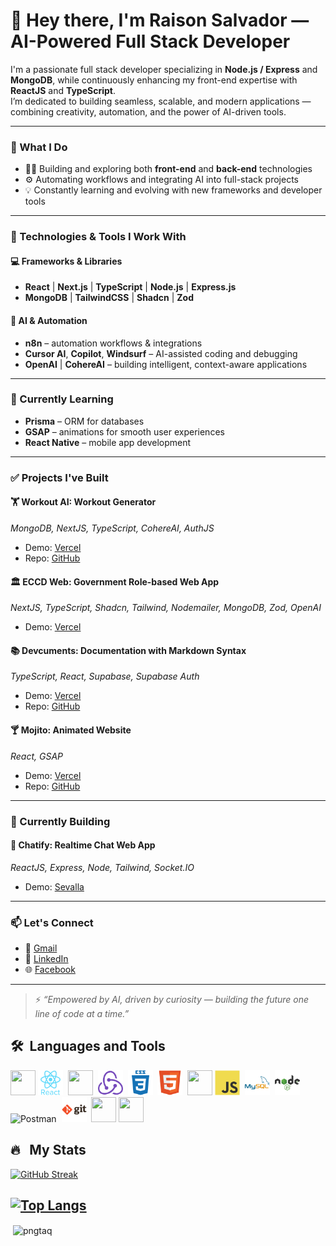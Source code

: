 


<h1>👋 Hey there, I'm Raison Salvador — AI-Powered Full Stack Developer</h1>

I'm a passionate full stack developer specializing in **Node.js / Express** and **MongoDB**, while continuously enhancing my front-end expertise with **ReactJS** and **TypeScript**.  
I’m dedicated to building seamless, scalable, and modern applications — combining creativity, automation, and the power of AI-driven tools.

---

### 🚀 What I Do
- 👨‍💻 Building and exploring both **front-end** and **back-end** technologies  
- ⚙️ Automating workflows and integrating AI into full-stack projects  
- 💡 Constantly learning and evolving with new frameworks and developer tools  

---

### 🧠 Technologies & Tools I Work With
#### 💻 Frameworks & Libraries
- **React** | **Next.js** | **TypeScript** | **Node.js** | **Express.js**
- **MongoDB** | **TailwindCSS** | **Shadcn** | **Zod**

#### 🤖 AI & Automation
- **n8n** – automation workflows & integrations  
- **Cursor AI**, **Copilot**, **Windsurf** – AI-assisted coding and debugging  
- **OpenAI** | **CohereAI** – building intelligent, context-aware applications  

---

### 🏫 Currently Learning
- **Prisma** – ORM for databases  
- **GSAP** – animations for smooth user experiences  
- **React Native** – mobile app development  

---

### ✅ Projects I've Built

#### 🏋️ Workout AI: Workout Generator  
*MongoDB, NextJS, TypeScript, CohereAI, AuthJS*  
- Demo: [Vercel](https://workout-ai-piqg.vercel.app/)  
- Repo: [GitHub](https://github.com/Pngtaq/workout_ai)

#### 🏛 ECCD Web: Government Role-based Web App  
*NextJS, TypeScript, Shadcn, Tailwind, Nodemailer, MongoDB, Zod, OpenAI*  
- Demo: [Vercel](https://eccd.vercel.app)

#### 📚 Devcuments: Documentation with Markdown Syntax  
*TypeScript, React, Supabase, Supabase Auth*  
- Demo: [Vercel](https://documentation-three-psi.vercel.app/)  
- Repo: [GitHub](https://github.com/Pngtaq/documentation)

#### 🍸 Mojito: Animated Website  
*React, GSAP*  
- Demo: [Vercel](https://gsap-nine-theta.vercel.app/)  
- Repo: [GitHub](https://github.com/Pngtaq/gsap)

---

### 🧩 Currently Building
#### 💬 Chatify: Realtime Chat Web App  
*ReactJS, Express, Node, Tailwind, Socket.IO*  
- Demo: [Sevalla](https://realtime-chat-app-75n4k.sevalla.app/)

---

### 📫 Let's Connect
- 📧 [Gmail](mailto:ronchan.dev@gmail.com)  
- 💼 [LinkedIn](https://www.linkedin.com/in/raisonsalvador/)  
- 🌐 [Facebook](https://www.facebook.com/profile.php?id=61578506374853)

---

> ⚡ *“Empowered by AI, driven by curiosity — building the future one line of code at a time.”*



## 🛠 &nbsp;Languages and Tools

<p>

<img src="https://cdn.jsdelivr.net/gh/devicons/devicon/icons/typescript/typescript-original.svg" width="40" height="40"/>      
<img src="https://github.com/devicons/devicon/blob/master/icons/react/react-original-wordmark.svg" title="React" alt="React" width="40" height="40"/>&nbsp;
<img src="https://cdn.jsdelivr.net/gh/devicons/devicon/icons/nextjs/nextjs-original.svg" width="40" height="40"/>&nbsp;
<img src="https://github.com/devicons/devicon/blob/master/icons/redux/redux-original.svg" title="Redux" alt="Redux " width="40" height="40"/>&nbsp;
<img src="https://github.com/devicons/devicon/blob/master/icons/css3/css3-plain-wordmark.svg"  title="CSS3" alt="CSS" width="40" height="40"/>&nbsp;
<img src="https://github.com/devicons/devicon/blob/master/icons/html5/html5-original.svg" title="HTML5" alt="HTML" width="40" height="40"/>&nbsp;
<img src="https://cdn.jsdelivr.net/gh/devicons/devicon/icons/tailwindcss/tailwindcss-original-wordmark.svg" width="40" height="40"/>
<img src="https://github.com/devicons/devicon/blob/master/icons/javascript/javascript-original.svg" title="JavaScript" alt="JavaScript" width="40" height="40"/>&nbsp;
<img src="https://github.com/devicons/devicon/blob/master/icons/mysql/mysql-original-wordmark.svg" title="MySQL"  alt="MySQL" width="40" height="40"/>&nbsp;
<img src="https://github.com/devicons/devicon/blob/master/icons/nodejs/nodejs-original-wordmark.svg" title="NodeJS" alt="NodeJS" width="40" height="40"/>&nbsp;
<img src="https://www.vectorlogo.zone/logos/getpostman/getpostman-icon.svg" title="Postman"  alt="Postman" width="40" height="40"/>&nbsp;
<img src="https://github.com/devicons/devicon/blob/master/icons/git/git-original-wordmark.svg" title="Git" alt="Git" width="40" height="40"/>&nbsp;
<img src="https://cdn.jsdelivr.net/gh/devicons/devicon/icons/mongodb/mongodb-original.svg" width="40" height="40"/>
<img src="https://cdn.jsdelivr.net/gh/devicons/devicon/icons/visualstudio/visualstudio-plain.svg" width="40" height="40"/>

          
</p>

## 🔥 &nbsp; My Stats
[![GitHub Streak](http://github-readme-streak-stats.herokuapp.com?user=pngtaq&theme=transparent)](https://git.io/streak-stats)

[![Top Langs](https://github-readme-stats.vercel.app/api/top-langs/?username=pngtaq&layout=compact&theme=vision-friendly-light)](https://github.com/anuraghazra/github-readme-stats)
---
<p>&nbsp;<img align="center" src="https://github-readme-stats.vercel.app/api?username=pngtaq&show_icons=true&locale=en" alt="pngtaq" /></p>
